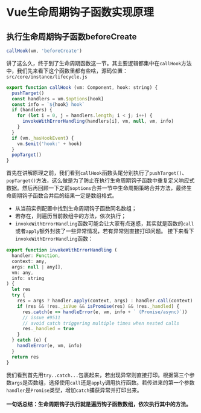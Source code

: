 # Vue生命周期钩子函数实现原理
## 执行生命周期钩子函数beforeCreate
```js
callHook(vm, 'beforeCreate')
```
讲了这么久，终于到了生命周期函数这一节。其主要逻辑都集中在`callHook`方法中，我们先来看下这个函数里都有些啥，源码位置：`src/core/instance/lifecycle.js`
```js
export function callHook (vm: Component, hook: string) {
  pushTarget()
  const handlers = vm.$options[hook]
  const info = `${hook} hook`
  if (handlers) {
    for (let i = 0, j = handlers.length; i < j; i++) {
      invokeWithErrorHandling(handlers[i], vm, null, vm, info)
    }
  }
  if (vm._hasHookEvent) {
    vm.$emit('hook:' + hook)
  }
  popTarget()
}
```
首先在讲解原理之前，我们看到`callHook`函数头尾分别执行了`pushTarget()`、`popTarget()`方法，这么做是为了防止在执行生命周期钩子函数中重复定义响应式数据。然后再回顾一下之前`$options`合并一节中生命周期策略合并方法，最终生命周期钩子函数合并后的结果一定是数组格式。
+ 从当前实例配置中找到生命周期钩子函数同名数组；
+ 若存在，则遍历当前数组中的方法，依次执行；
+ `invokeWithErrorHandling`函数可能会让大家有点迷惑，其实就是函数的`call`或者`apply`额外封装了一些异常情况，若有异常则直接打印问题。
接下来看下`invokeWithErrorHandling`函数：
```js
export function invokeWithErrorHandling (
  handler: Function,
  context: any,
  args: null | any[],
  vm: any,
  info: string
) {
  let res
  try {
    res = args ? handler.apply(context, args) : handler.call(context)
    if (res && !res._isVue && isPromise(res) && !res._handled) {
      res.catch(e => handleError(e, vm, info + ` (Promise/async)`))
      // issue #9511
      // avoid catch triggering multiple times when nested calls
      res._handled = true
    }
  } catch (e) {
    handleError(e, vm, info)
  }
  return res
}
```
我们看到首先用`try..catch...`包裹起来，若出现异常则直接打印。根据第三个参数`args`是否数组，选择使用`call`还是`apply`调用执行函数。若传进来的第一个参数`handler`是`Promise`类型，增加`catch`捕获异常并打印出来。
<br /><br />
<b>一句话总结：生命周期钩子执行就是遍历钩子函数数组，依次执行其中的方法。</b>